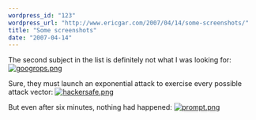 ```yaml
---
wordpress_id: "123"
wordpress_url: "http://www.ericgar.com/2007/04/14/some-screenshots/"
title: "Some screenshots"
date: "2007-04-14"
---
```

The second subject in the list is definitely not what I was looking for:
<a href='http://www.ericgar.com/uploads/2007/04/googrops.png' title='googrops.png'><img src='http://www.ericgar.com/uploads/2007/04/googrops.png' alt='googrops.png' /></a>

Sure, they must launch an exponential attack to exercise every possible attack vector:
<a href='http://www.ericgar.com/uploads/2007/04/hackersafe.png' title='hackersafe.png'><img src='http://www.ericgar.com/uploads/2007/04/hackersafe.png' alt='hackersafe.png' /></a>

But even after six minutes, nothing had happened:
<a href='http://www.ericgar.com/uploads/2007/04/prompt.png' title='prompt.png'><img src='http://www.ericgar.com/uploads/2007/04/prompt.png' alt='prompt.png' /></a>
